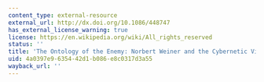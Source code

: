 ```yaml
---
content_type: external-resource
external_url: http://dx.doi.org/10.1086/448747
has_external_license_warning: true
license: https://en.wikipedia.org/wiki/All_rights_reserved
status: ''
title: 'The Ontology of the Enemy: Norbert Weiner and the Cybernetic Vision'
uid: 4a0397e9-6354-42d1-b086-e8c0317d3a55
wayback_url: ''
---
```

